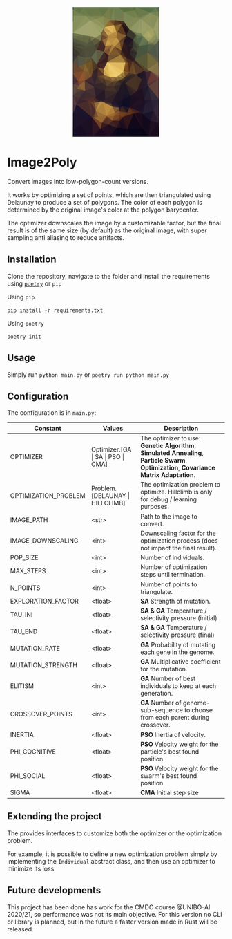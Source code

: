 <div align="center">
    <img src="assets/monnalisa_poly.png" style="height:300px">
</div>

# Image2Poly
Convert images into low-polygon-count versions.

It works by optimizing a set of points, which are then triangulated using Delaunay to produce a set of polygons.
The color of each polygon is determined by the original image's color at the polygon barycenter.

The optimizer downscales the image by a customizable factor, but the final result is of the same size (by default) as the original image, with super sampling anti aliasing to reduce artifacts. 

## Installation
Clone the repository, navigate to the folder and install the requirements using [`poetry`](https://github.com/python-poetry/poetry) or `pip`

Using `pip`
```
pip install -r requirements.txt
```

Using `poetry`
```
poetry init
```

## Usage
Simply run `python main.py` or `poetry run python main.py`

## Configuration
The configuration is in `main.py`:

| Constant | Values | Description |
| --- | --- | --- |
| OPTIMIZER | Optimizer.[GA \| SA \| PSO \| CMA] | The optimizer to use: **Genetic Algorithm**, **Simulated Annealing**, **Particle Swarm Optimization**, **Covariance Matrix Adaptation**.
| OPTIMIZATION_PROBLEM | Problem.[DELAUNAY \| HILLCLIMB] | The optimization problem to optimize. Hillclimb is only for debug / learning purposes. |
| IMAGE_PATH | \<str> | Path to the image to convert. |
| IMAGE_DOWNSCALING | \<int> | Downscaling factor for the optimization process (does not impact the final result). |
| POP_SIZE | \<int> | Number of individuals. |
| MAX_STEPS | \<int> | Number of optimization steps until termination. |
| N_POINTS | \<int> | Number of points to triangulate. |
| EXPLORATION_FACTOR | \<float> | **SA** Strength of mutation. |
| TAU_INI | \<float> | **SA & GA** Temperature / selectivity pressure (initial) |
| TAU_END | \<float> | **SA & GA** Temperature / selectivity pressure (final) |
| MUTATION_RATE | \<float> | **GA** Probability of mutating each gene in the genome. |
| MUTATION_STRENGTH | \<float> | **GA** Multiplicative coefficient for the mutation. |
| ELITISM | \<int> | **GA** Number of best individuals to keep at each generation. |
| CROSSOVER_POINTS | \<int> | **GA** Number of genome-sub-sequence to choose from each parent during crossover. |
| INERTIA | \<float> | **PSO** Inertia of velocity. |
| PHI_COGNITIVE | \<float> | **PSO** Velocity weight for the particle's best found position. |
| PHI_SOCIAL | \<float> | **PSO** Velocity weight for the swarm's best found position. |
| SIGMA | \<float> | **CMA** Initial step size |

## Extending the project
The provides interfaces to customize both the optimizer or the optimization problem.

For example, it is possible to define a new optimization problem simply by implementing the `Individual` abstract class, and then use an optimizer to minimize its loss.

## Future developments
This project has been done has work for the CMDO course @UNIBO-AI 2020/21, so performance was not its main objective. 
For this version no CLI or library is planned, but in the future a faster version made in Rust will be released.
